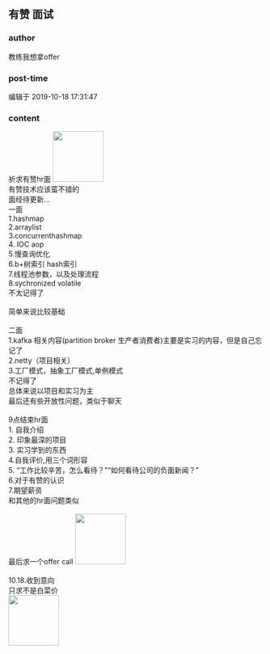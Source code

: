 ## 有赞 面试
### author 
教练我想拿offer
### post-time 

编辑于  2019-10-18 17:31:47
### content 
<div class="post-topic-des nc-post-content">
 祈求有赞hr面
 <img data-card-emoji="[抱大腿]" height="100px" src="https://uploadfiles.nowcoder.com/images/20191019/6658561_1571454654067_FB5C81ED3A220004B71069645F112867" width="100px"/>
 <br/>
 有赞技术应该蛮不错的
 <br/>
 面经待更新…
 <br/>
 一面
 <br/>
 1.hashmap
 <br/>
 2.arraylist
 <br/>
 3.concurrenthashmap
 <br/>
 4. IOC aop
 <br/>
 5.慢查询优化
 <br/>
 6.b+树索引 hash索引
 <br/>
 <div>
  7.线程池参数，以及处理流程
 </div>
 <div>
  8.sychronized volatile
  <br/>
 </div>
 不太记得了
 <br/>
 <br/>
 简单来说比较基础
 <br/>
 <br/>
 二面
 <br/>
 1.kafka 相关内容(partition broker 生产者消费者)主要是实习的内容，但是自己忘记了
 <br/>
 2.netty（项目相关）
 <br/>
 3.工厂模式，抽象工厂模式,单例模式
 <br/>
 不记得了
 <br/>
 总体来说以项目和实习为主
 <br/>
 最后还有些开放性问题，类似于聊天
 <br/>
 <div>
  <br/>
 </div>
 <div>
  9点结束hr面
 </div>
 <div>
  1. 自我介绍
 </div>
 <div>
  2. 印象最深的项目
 </div>
 <div>
  3. 实习学到的东西
 </div>
 <div>
  4.自我评价,用三个词形容
 </div>
 <div>
  5. “工作比较辛苦，怎么看待？”“如何看待公司的负面新闻？”
 </div>
 <div>
  6.对于有赞的认识
 </div>
 <div>
  7.期望薪资
 </div>
 <div>
  和其他的hr面问题类似
 </div>
 <div>
  <br/>
 </div>
 <div>
  最后求一个offer call
  <img data-card-emoji="[抱大腿]" height="100px" src="https://uploadfiles.nowcoder.com/images/20191019/6658561_1571454654067_FB5C81ED3A220004B71069645F112867" width="100px"/>
  <br/>
 </div>
 <div>
  <br/>
 </div>
 <div>
  10.18.收到意向
 </div>
 <div>
  只求不是白菜价
 </div>
 <img data-card-emoji="[哭笑]" height="100px" src="https://uploadfiles.nowcoder.com/images/20191018/468200_1571397817785_7B6FBD4C592D356E087A0F1053751007" width="100px"/>
</div>
